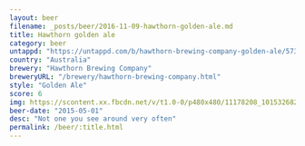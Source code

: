 ```yaml
---
layout: beer
filename: _posts/beer/2016-11-09-hawthorn-golden-ale.md
title: Hawthorn golden ale
category: beer
untappd: "https://untappd.com/b/hawthorn-brewing-company-golden-ale/573828"
country: "Australia"
brewery: "Hawthorn Brewing Company"
breweryURL: "/brewery/hawthorn-brewing-company.html"
style: "Golden Ale"
score: 6
img: https://scontent.xx.fbcdn.net/v/t1.0-0/p480x480/11178208_10153268265353745_1241728649667354734_n.jpg?_nc_cat=0&oh=f0c71adfdc4a0eb97fd61d2750390258&oe=5B850EAB
beer-date: "2015-05-01"
desc: "Not one you see around very often"
permalink: /beer/:title.html
---
```

